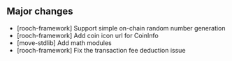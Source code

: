 ## Major changes

- [rooch-framework] Support simple on-chain random number generation
- [rooch-framework] Add coin icon url for CoinInfo
- [move-stdlib] Add math modules
- [rooch-framework] Fix the transaction fee deduction issue